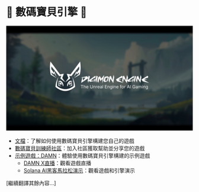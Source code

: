 # 🐾 數碼寶貝引擎 🧌

![數碼寶貝引擎](./assets/digimon-engine.jpg)
- [文檔](https://docs.digimon.tech/digimon)：了解如何使用數碼寶貝引擎構建您自己的遊戲
- [數碼寶貝訓練師社區](https://docs.digimon.tech/digimon/community/welcome-aboard-digimon-trainers)：加入社區獲取幫助並分享您的遊戲
- [示例遊戲：DAMN](https://damn.fun)：體驗使用數碼寶貝引擎構建的示例遊戲
  - [DAMN X直播](https://x.com/digimon_tech/live)：觀看遊戲直播
  - [Solana AI黑客馬拉松演示](https://www.youtube.com/watch?v=NNQWY-ByZww)：觀看遊戲和引擎演示

[繼續翻譯其餘內容...] 